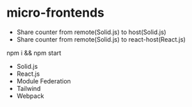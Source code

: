 # micro-frontends

- Share counter from remote(Solid.js) to host(Solid.js)
- Share counter from remote(Solid.js) to react-host(React.js)

npm i && npm start

- Solid.js
- React.js
- Module Federation
- Tailwind
- Webpack
